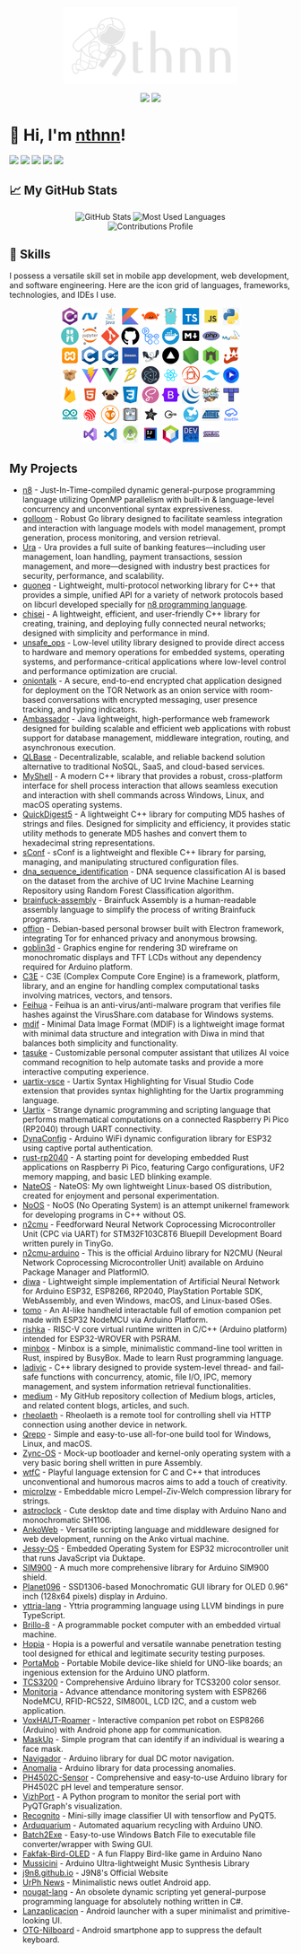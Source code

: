 <p align="center">
	<img src="img_nthnn.png" width="310" />
</p>

<p align="center">
	<a href="https://nthnn.github.io"><img src="https://img.shields.io/badge/Visit%20my%20website!-007ec6?style=for-the-badge&logoColor=white&logo=Google-Chrome" /></a> <a href="https://nthnn.github.io/assets/files/nthnn-resume.pdf"><img src="https://img.shields.io/badge/Get%20my%20resume-007ec6?style=for-the-badge&logoColor=white&logo=ReadMe" /></a>
</p>

# 🚀 Hi, I'm [nthnn](https://nthnn.github.io)!

<a href="#"><img src="https://img.shields.io/badge/OS-Debian-debian?logo=debian&labelColor=gray&logoColor=white&color=007ec6" /></a> <a href="https://twitter.com/nathannestein"><img src="https://img.shields.io/badge/Twitter-@nathannestein-X?logo=Twitter&labelColor=gray&logoColor=white&color=007ec6" /></a> <a href="https://www.linkedin.com/in/nathannestein/"><img src="https://img.shields.io/badge/LinkedIn-Nathanne%20Isip-@nathannestein?logo=LinkedIn&labelColor=gray&color=007ec6" /></a> <a href="https://medium.com/@nthnn"><img src="https://img.shields.io/badge/Medium-nthnn-@nthnn?logo=Medium&labelColor=gray&color=007ec6" /></a> <a href="#"><img src="https://user-badge.committers.top/philippines/nthnn.svg" /></a>

## 📈 My GitHub Stats

<div align="center">
	<!--<img alt="Streak Stats" src="https://github-readme-streak-stats.herokuapp.com/?user=nthnn&hide_border=true&show_icons=true&currStreakNum=e9ecef&sideNums=e9ecef&border=272b30&currStreakLabel=e9ecef&background=272b30&sideLabels=e9ecef&dates=7a8288" />-->
	<img alt="GitHub Stats" src="https://github-readme-stats.vercel.app/api?username=nthnn&title_color=e9ecef&text_color=e9ecef&bg_color=272b30&hide_border=true&hide=contribs,prs&show=discussions_started,prs_merged&show_icons=true&theme=dark" />
	<img alt="Most Used Languages" src="https://github-readme-stats.vercel.app/api/top-langs/?username=nthnn&layout=compact&theme=onedark&hide_border=true&title_color=e9ecef&text_color=e9ecef&bg_color=272b30&hide=html,css,batchfile,jupyter+notebook,shell,cmake&langs_count=18&size_weight=0.5&count_weight=0.5" />
	<br/>
	<img alt="Contributions Profile" src="https://github-readme-activity-graph.vercel.app/graph?username=nthnn&custom_title=Nathanne%20Isip%27s%20Contribution%20Graph&hide_border=true&theme=react-dark&bg_color=272b30&color=ffffff" />
</div>

## 🧬 Skills

I possess a versatile skill set in mobile app development, web development, and software engineering. Here are the icon grid of languages, frameworks, technologies, and IDEs I use.

<p align="center">
	<a href="https://learn.microsoft.com/en-us/dotnet/csharp/"><img src="assets/ic-csharp.png" width="32" /></a>
	<a href="https://dotnet.microsoft.com/en-us/"><img src="assets/ic-dotnet.png" width="32" /></a>
	<a href="https://www.java.com/en/"><img src="assets/ic-java.png" width="32" /></a>
	<a href="https://kotlinlang.org"><img src="assets/ic-kotlin.png" width="32" /></a>
	<a href="https://www.rust-lang.org/"><img src="assets/ic-rust.png" width="32" /></a>
	<a href="https://go.dev/"><img src="assets/ic-golang.png" width="32" /></a>
	<a href="https://www.typescriptlang.org"><img src="assets/ic-typescript.png" width="32" /></a>
	<a href="https://www.javascript.com"><img src="assets/ic-js.png" width="32" /></a>
	<a href="https://www.python.org"><img src="assets/ic-python.png" width="32" /></a>
	<br/>
	<a href="https://ballerina.io"><img src="assets/ic-ballerina.png" width="32" /></a>
	<a href="https://jupyter.org"><img src="assets/ic-jupyter.png" width="32" /></a>
	<a href="https://git-scm.com/"><img src="assets/ic-git.png" width="32" /></a>
	<a href="https://github.com/"><img src="assets/ic-github.png" width="32" /></a>
	<a href="https://github.com/"><img src="assets/ic-github-actions.png" width="32" /></a>
	<a href="https://www.docker.com/"><img src="assets/ic-docker.png" width="32" /></a>
	<a href="https://markdownguide.org/"><img src="assets/ic-markdown.png" width="32" /></a>
	<a href="https://www.php.net"><img src="assets/ic-php.png" width="32" /></a>
	<a href="https://www.mysql.com"><img src="assets/ic-mysql.png" width="32" /></a>
	<br/>
	<a href="https://www.apachefriends.org"><img src="assets/ic-xampp.png" width="32" /></a>
	<a href="https://www.iso.org/standard/74528.html"><img src="assets/ic-clang.png" width="32" /></a>
	<a href="https://cplusplus.com/"><img src="assets/ic-cpp.png" width="32" /></a>
	<a href="https://doxygen.nl"><img src="assets/ic-doxygen.png" width="32" /></a>
	<a href="https://llvm.org/"><img src="assets/ic-llvm.png" width="32" /></a>
	<a href="https://vercel.com/"><img src="assets/ic-vercel.png" width="32" /></a>
	<a href="https://nodejs.org/en"><img src="assets/ic-nodejs.png" width="32" /></a>
	<a href="https://nodemon.io/"><img src="assets/ic-nodemon.png" width="32" /></a>
	<a href="https://jestjs.io"><img src="assets/ic-jest.png" width="32" /></a>
	<br/>
	<a href="https://parceljs.org/"><img src="assets/ic-parcel.png" width="32" /></a>
	<a href="https://vitejs.dev/"><img src="assets/ic-vite.png" width="32" /></a>
	<a href="https://vuejs.org/"><img src="assets/ic-vue.png" width="32" /></a>
	<a href="https://babeljs.io/"><img src="assets/ic-babel.png" width="32" /></a>
	<a href="https://www.electronjs.org"><img src="assets/ic-electronjs.png" width="32" /></a>
	<a href="https://react.dev"><img src="assets/ic-reactjs.png" width="32" /></a>	<a href="https://postcss.org/"><img src="assets/ic-postcss.png" width="32" /></a>
	<a href="https://tailwindcss.com/"><img src="assets/ic-tailwind.png" width="32" /></a>
	<a href="https://flowbite.com/"><img src="assets/ic-flowbite.png" width="32" /></a>
	<br/>
	<a href="https://firebase.google.com"><img src="assets/ic-firebase.png" width="32" /></a>
	<a href="https://html5.org"><img src="assets/ic-html5.png" width="32" /></a>
	<a href="https://pugjs.org/api/getting-started.html"><img src="assets/ic-pug.png" width="32" /></a>
	<a href="https://www.css3.com"><img src="assets/ic-css3.png" width="32" /></a>
	<a href="https://sass-lang.com/"><img src="assets/ic-sass.png" width="32" /></a>
	<a href="https://getbootstrap.com"><img src="assets/ic-bootstrap.png" width="32" /></a>
	<a href="https://jquery.com"><img src="assets/ic-jquery.png" width="32" /></a>
	<a href="https://phaser.io/"><img src="assets/ic-phaser.png" width="32" /></a>
	<a href="https://www.mapeditor.org/"><img src="assets/ic-tiledmap.png" width="32" /></a>
	<br/>
	<a href="https://www.arduino.cc"><img src="assets/ic-arduino.png" width="32" /></a>
	<a href="https://www.espressif.com"><img src="assets/ic-espressif.png" width="32" /></a>
	<a href="https://platformio.org"><img src="assets/ic-platformio.png" width="32" /></a>
	<a href="https://tinygo.org/"><img src="assets/ic-tinygo.png" width="32" /></a>
	<a href="https://www.adafruit.com"><img src="assets/ic-adafruit.png" width="32" /></a>
	<a href="https://www.microchip.com/en-us/products/microcontrollers-and-microprocessors/8-bit-mcus/avr-mcus"><img src="assets/ic-avr.png" width="32" /></a>
	<a href="https://www.st.com/en/microcontrollers-microprocessors/stm32-32-bit-arm-cortex-mcus.html"><img src="assets/ic-stm32.png" width="32" /></a>
	<a href="https://www.microchip.com"><img src="assets/ic-atmel.png" width="32" /></a>
	<a href="https://easyeda.com"><img src="assets/ic-easyeda.png" width="32" /></a>
	<br/>
	<a href="https://visualstudio.microsoft.com"><img src="assets/ic-visual-studio.png" width="32" /></a>
	<a href="https://code.visualstudio.com"><img src="assets/ic-visual-studio-code.png" width="32" /></a>
	<a href="https://developer.android.com/studio"><img src="assets/ic-android-studio.png" width="32" /></a>
	<a href="https://www.jetbrains.com/idea/"><img src="assets/ic-intellij.png" width="32" /></a>
	<a href="https://netbeans.apache.org"><img src="assets/ic-netbeans.png" width="32" /></a>
	<a href="https://www.bloodshed.net"><img src="assets/ic-devcpp.png" width="32" /></a>
	<a href="https://github.com/GValiente/butano"><img src="assets/ic-gba.png" width="32" /></a>
</p>

## My Projects

- [n8](https://github.com/nthnn/n8) - Just-In-Time-compiled dynamic general-purpose programming language utilizing OpenMP parallelism with built-in & language-level concurrency and unconventional syntax expressiveness.
- [golloom](https://github.com/nthnn/golloom) - Robust Go library designed to facilitate seamless integration and interaction with language models with model management, prompt generation, process monitoring, and version retrieval.
- [Ura](https://github.com/nthnn/ura) - Ura provides a full suite of banking features—including user management, loan handling, payment transactions, session management, and more—designed with industry best practices for security, performance, and scalability.
- [quoneq](https://github.com/nthnn/quoneq) - Lightweight, multi-protocol networking library for C++ that provides a simple, unified API for a variety of network protocols based on libcurl developed specially for [n8 programming language](https://github.com/n8lang/n8).
- [chisei](https://github.com/nthnn/chisei) - A lightweight, efficient, and user-friendly C++ library for creating, training, and deploying fully connected neural networks; designed with simplicity and performance in mind.
- [unsafe_ops](https://github.com/nthnn/unsafe_ops) - Low-level utility library designed to provide direct access to hardware and memory operations for embedded systems, operating systems, and performance-critical applications where low-level control and performance optimization are crucial.
- [oniontalk](https://github.com/nthnn/oniontalk) - A secure, end-to-end encrypted chat application designed for deployment on the TOR Network as an onion service with room-based conversations with encrypted messaging, user presence tracking, and typing indicators.
- [Ambassador](https://github.com/nthnn/Ambassador) - Java lightweight, high-performance web framework designed for building scalable and efficient web applications with robust support for database management, middleware integration, routing, and asynchronous execution.
- [QLBase](https://github.com/nthnn/QLBase) - Decentralizable, scalable, and reliable backend solution alternative to traditional NoSQL, SaaS, and cloud-based services.
- [MyShell](https://github.com/nthnn/MyShell) - A modern C++ library that provides a robust, cross-platform interface for shell process interaction that allows seamless execution and interaction with shell commands across Windows, Linux, and macOS operating systems.
- [QuickDigest5](https://github.com/nthnn/QuickDigest5) - A lightweight C++ library for computing MD5 hashes of strings and files. Designed for simplicity and efficiency, it provides static utility methods to generate MD5 hashes and convert them to hexadecimal string representations.
- [sConf](https://github.com/nthnn/sConf) - sConf is a lightweight and flexible C++ library for parsing, managing, and manipulating structured configuration files.
- [dna_sequence_identification](https://github.com/nthnn/dna_sequence_identification) - DNA sequence classification AI is based on the dataset from the archive of UC Irvine Machine Learning Repository using Random Forest Classification algorithm.
- [brainfuck-assembly](https://github.com/nthnn/brainfuck-assembly) - Brainfuck Assembly is a human-readable assembly language to simplify the process of writing Brainfuck programs.
- [offion](https://github.com/nthnn/offion) - Debian-based personal browser built with Electron framework, integrating Tor for enhanced privacy and anonymous browsing.
- [goblin3d](https://github.com/nthnn/goblin3d) - Graphics engine for rendering 3D wireframe on monochromatic displays and TFT LCDs without any dependency required for Arduino platform. 
- [C3E](https://github.com/nthnn/c3e) - C3E (Complex Compute Core Engine) is a framework, platform, library, and an engine for handling complex computational tasks involving matrices, vectors, and tensors.
- [Feihua](https://github.com/nthnn/Feihua) - Feihua is an anti-virus/anti-malware program that verifies file hashes against the VirusShare.com database for Windows systems.
- [mdif](https://github.com/nthnn/mdif) - Minimal Data Image Format (MDIF) is a lightweight image format with minimal data structure and integration with Diwa in mind that balances both simplicity and functionality.
- [tasuke](https://github.com/nthnn/tasuke) - Customizable personal computer assistant that utilizes AI voice command recognition to help automate tasks and provide a more interactive computing experience.
- [uartix-vsce](https://github.com/nthnn/uartix-vsce) - Uartix Syntax Highlighting for Visual Studio Code extension that provides syntax highlighting for the Uartix programming language.
- [Uartix](https://github.com/nthnn/Uartix) - Strange dynamic programming and scripting language that performs mathematical computations on a connected Raspberry Pi Pico (RP2040) through UART connectivity.
- [DynaConfig](https://github.com/nthnn/DynaConfig) - Arduino WiFi dynamic configuration library for ESP32 using captive portal authentication.
- [rust-rp2040](https://github.com/nthnn/rust-rp2040) - A starting point for developing embedded Rust applications on Raspberry Pi Pico, featuring Cargo configurations, UF2 memory mapping, and basic LED blinking example.
- [NateOS](https://github.com/nthnn/NateOS) - NateOS: My own lightweight Linux-based OS distribution, created for enjoyment and personal experimentation.
- [NoOS](https://github.com/nthnn/NoOS) - NoOS (No Operating System) is an attempt unikernel framework for developing programs in C++ without OS.
- [n2cmu](https://github.com/nthnn/n2cmu) - Feedforward Neural Network Coprocessing Microcontroller Unit (CPC via UART) for STM32F103C8T6 Bluepill Development Board written purely in TinyGo.
- [n2cmu-arduino](https://github.com/nthnn/n2cmu-arduino) - This is the official Arduino library for N2CMU (Neural Network Coprocessing Microcontroller Unit) available on Arduino Package Manager and PlatformIO.
- [diwa](https://github.com/nthnn/diwa) - Lightweight simple implementation of Artificial Neural Network for Arduino ESP32, ESP8266, RP2040, PlayStation Portable SDK, WebAssembly, and even Windows, macOS, and Linux-based OSes.
- [tomo](https://github.com/nthnn/tomo) - An AI-like handheld interactable full of emotion companion pet made with ESP32 NodeMCU via Arduino Platform.
- [rishka](https://github.com/nthnn/rishka) - RISC-V core virtual runtime written in C/C++ (Arduino platform) intended for ESP32-WROVER with PSRAM.
- [minbox](https://github.com/nthnn/minbox) - Minbox is a simple, minimalistic command-line tool written in Rust, inspired by BusyBox. Made to learn Rust programming language.
- [ladivic](https://github.com/nthnn/ladivic) - C++ library designed to provide system-level thread- and fail-safe functions with concurrency, atomic, file I/O, IPC, memory management, and system information retrieval functionalities.
- [medium](https://github.com/nthnn/medium) - My GitHub repository collection of Medium blogs, articles, and related content blogs, articles, and such.
- [rheolaeth](https://github.com/nthnn/rheolaeth) - Rheolaeth is a remote tool for controlling shell via HTTP connection using another device in network.
- [Qrepo](https://github.com/nthnn/Qrepo) - Simple and easy-to-use all-for-one build tool for Windows, Linux, and macOS.
- [Zync-OS](https://github.com/nthnn/Zync-OS) - Mock-up bootloader and kernel-only operating system with a very basic boring shell written in pure Assembly.
- [wtfC](https://github.com/nthnn/wtfC) - Playful language extension for C and C++ that introduces unconventional and humorous macros aims to add a touch of creativity.
- [microlzw](https://github.com/nthnn/microlzw) - Embeddable micro Lempel-Ziv-Welch compression library for strings.
- [astroclock](https://github.com/nthnn/astroclock) - Cute desktop date and time display with Arduino Nano and monochromatic SH1106.
- [AnkoWeb](https://github.com/nthnn/AnkoWeb) - Versatile scripting language and middleware designed for web development, running on the Anko virtual machine.
- [Jessy-OS](https://github.com/nthnn/Jessy-OS) - Embedded Operating System for ESP32 microcontroller unit that runs JavaScript via Duktape.
- [SIM900](https://github.com/nthnn/SIM900) - A much more comprehensive library for Arduino SIM900 shield.
- [Planet096](https://github.com/nthnn/Planet096) - SSD1306-based Monochromatic GUI library for OLED 0.96" inch (128x64 pixels) display in Arduino.
- [yttria-lang](https://github.com/nthnn/yttria-lang) - Yttria programming language using LLVM bindings in pure TypeScript.
- [Brillo-8](https://github.com/nthnn/Brillo-8) - A programmable pocket computer with an embedded virtual machine.
- [Hopia](https://github.com/nthnn/Hopia) - Hopia is a powerful and versatile wannabe penetration testing tool designed for ethical and legitimate security testing purposes.
- [PortaMob](https://github.com/nthnn/PortaMob) - Portable Mobile device-like shield for UNO-like boards; an ingenious extension for the Arduino UNO platform.
- [TCS3200](https://github.com/nthnn/TCS3200) - Comprehensive Arduino library for TCS3200 color sensor.
- [Monitoria](https://github.com/nthnn/Monitoria) - Advance attendance monitoring system with ESP8266 NodeMCU, RFID-RC522, SIM800L, LCD I2C, and a custom web application.
- [VoxHAUT-Roamer](https://github.com/nthnn/VoxHAUT-Roamer) - Interactive companion pet robot on ESP8266 (Arduino) with Android phone app for communication.
- [MaskUp](https://github.com/nthnn/MaskUp) - Simple program that can identify if an individual is wearing a face mask.
- [Navigador](https://github.com/nthnn/Navigador) - Arduino library for dual DC motor navigation.
- [Anomalia](https://github.com/nthnn/Anomalia) - Arduino library for data processing anomalies.
- [PH4502C-Sensor](https://github.com/nthnn/PH4502C-Sensor) - Comprehensive and easy-to-use Arduino library for PH4502C pH level and temperature sensor.
- [VizhPort](https://github.com/nthnn/VizhPort) - A Python program to monitor the serial port with PyQTGraph's visualization.
- [Recognito](https://github.com/nthnn/Recognito) - Mini-silly image classifier UI with tensorflow and PyQT5.
- [Arduquarium](https://github.com/nthnn/Arduquarium) - Automated aquarium recycling with Arduino UNO.
- [Batch2Exe](https://github.com/nthnn/Batch2Exe) - Easy-to-use Windows Batch File to executable file converter/wrapper with Swing GUI.
- [Fakfak-Bird-OLED](https://github.com/nthnn/Fakfak-Bird-OLED) - A fun Flappy Bird-like game in Arduino Nano
- [Mussicini](https://github.com/nthnn/Musiccini) - Arduino Ultra-lightweight Music Synthesis Library
- [j9n8.github.io](https://github.com/J9N8/j9n8.github.io) - J9N8's Official Website
- [UrPh News](https://github.com/nthnn/UrPh-News) - Minimalistic news outlet Android app.
- [nougat-lang](https://github.com/nthnn/nougat-lang) - An obsolete dynamic scripting yet general-purpose programming language for absolutely nothing written in C#.
- [Lanzaplicacion](https://github.com/nthnn/Lanzaplicacion) - Android launcher with a super minimalist and primitive-looking UI.
- [OTG-Nilboard](https://github.com/nthnn/OTG-Nilboard) - Android smartphone app to suppress the default keyboard.
